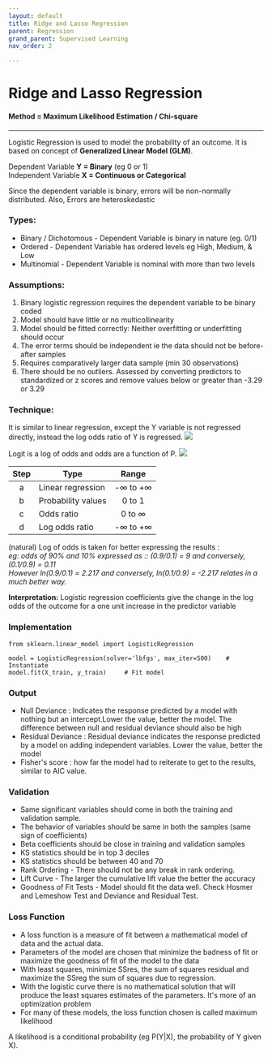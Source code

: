 ```yaml
---
layout: default
title: Ridge and Lasso Regression
parent: Regression
grand_parent: Supervised Learning
nav_order: 2

---
```

# Ridge and Lasso Regression

#### Method = Maximum Likelihood Estimation / Chi-square

***

Logistic Regression is used to model the probability of an outcome. It is based on concept of **Generalized Linear Model (GLM)**.

Dependent Variable **Y = Binary** (eg 0 or 1)  
Independent Variable **X = Continuous or Categorical**

Since the dependent variable is binary, errors will be non-normally distributed. Also, Errors are heteroskedastic

### Types:

* Binary / Dichotomous - Dependent Variable is binary in nature (eg. 0/1)
* Ordered - Dependent Variable has ordered levels eg High, Medium, & Low
* Multinomial - Dependent Variable is nominal with more than two levels

### Assumptions:

1. Binary logistic regression requires the dependent variable to be binary coded
2. Model should have little or no multicollinearity
3. Model should be fitted correctly: Neither overfitting or underfitting should occur
4. The error terms should be independent ie the data should not be before-after samples
5. Requires comparatively larger data sample (min 30 observations)
6. There should be no outliers. Assessed by converting predictors to standardized or z scores and remove values below or greater than -3.29 or 3.29

### Technique:

It is similar to linear regression, except the Y variable is not regressed directly, instead the log odds ratio of Y is regressed.
![](https://lh3.googleusercontent.com/2VsVZ8NP0E0CZ9-UYxZhiP4a0ukNuHBONgCDMRs4kgZ-yD1N5L97PlSPjsmy5i-bk8pwGrpDBOq86pc5fm9vohzO35D-Zkn_A5hLgG0zjmo8uISm0JQSVOnqgfdzleVsfTdJvqo4)

Logit is a log of odds and odds are a function of P.
![](https://lh3.googleusercontent.com/M9lvSz_P61DFtf5Yx0eQktSY9C-fbDRJHYvz_hGvHcCxdL3xEp51eMT3Uz1avRFihrmC2We4JiOQNZyIObN7rah67I6gtg1sFVbpv-bNVDZjKhzLJEwi7iZ6rZZ_jcK4PFvZeJxA)

| Step | Type | Range |
| :---: | --- | :---: |
| a | Linear regression | -∞ to +∞ |
| b | Probability values | 0 to 1 |
| c | Odds ratio | 0 to ∞ |
| d | Log odds ratio | -∞ to +∞ |

(natural) Log of odds is taken for better expressing the results :  
_eg: odds of 90% and 10% expressed as :: (0.9/0.1) = 9 and conversely, (0.1/0.9) = 0.11_  
_However ln(0.9/0.1) = 2.217 and conversely, ln(0.1/0.9) = -2.217 relates in a much better way._

**Interpretation:** Logistic regression coefficients give the change in the log odds of the outcome for a one unit increase in the predictor variable

### Implementation

    from sklearn.linear_model import LogisticRegression
    
    model = LogisticRegression(solver='lbfgs', max_iter=500)    # Instantiate
    model.fit(X_train, y_train)		# Fit model

### Output

* Null Deviance : Indicates the response predicted by a model with nothing but an intercept.Lower the value, better the model. The difference between null and residual deviance should also be high
* Residual Deviance : Residual deviance indicates the response predicted by a model on adding independent variables. Lower the value, better the model
* Fisher's score : how far the model had to reiterate to get to the results, similar to AIC value.

### Validation

* Same significant variables should come in both the training and validation sample.
* The behavior of variables should be same in both the samples (same sign of coefficients)
* Beta coefficients should be close in training and validation samples
* KS statistics should be in top 3 deciles
* KS statistics should be between 40 and 70
* Rank Ordering - There should not be any break in rank ordering.
* Lift Curve - The larger the cumulative lift value the better the accuracy
* Goodness of Fit Tests - Model should fit the data well. Check Hosmer and Lemeshow Test and Deviance and Residual Test.

### Loss Function

* A loss function is a measure of fit between a mathematical model of data and the actual data.
* Parameters of the model are chosen that minimize the badness of fit or maximize the goodness of fit of the model to the data
* With least squares, minimize SSres, the sum of squares residual and maximize the SSreg the sum of squares due to regression.
* With the logistic curve there is no mathematical solution that will produce the least squares estimates of the parameters. It's more of an optimization problem
* For many of these models, the loss function chosen is called maximum likelihood

A likelihood is a conditional probability (eg P(Y|X), the probability of Y given X).
